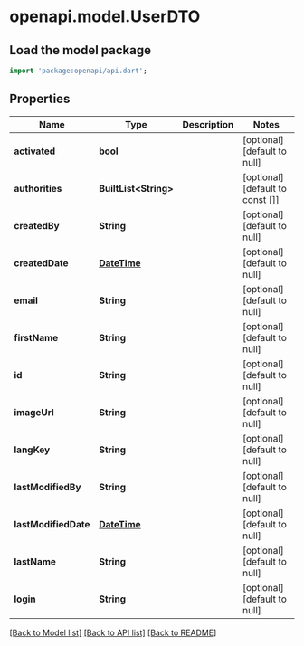 # openapi.model.UserDTO

## Load the model package
```dart
import 'package:openapi/api.dart';
```

## Properties
Name | Type | Description | Notes
------------ | ------------- | ------------- | -------------
**activated** | **bool** |  | [optional] [default to null]
**authorities** | **BuiltList&lt;String&gt;** |  | [optional] [default to const []]
**createdBy** | **String** |  | [optional] [default to null]
**createdDate** | [**DateTime**](DateTime.md) |  | [optional] [default to null]
**email** | **String** |  | [optional] [default to null]
**firstName** | **String** |  | [optional] [default to null]
**id** | **String** |  | [optional] [default to null]
**imageUrl** | **String** |  | [optional] [default to null]
**langKey** | **String** |  | [optional] [default to null]
**lastModifiedBy** | **String** |  | [optional] [default to null]
**lastModifiedDate** | [**DateTime**](DateTime.md) |  | [optional] [default to null]
**lastName** | **String** |  | [optional] [default to null]
**login** | **String** |  | [optional] [default to null]

[[Back to Model list]](../README.md#documentation-for-models) [[Back to API list]](../README.md#documentation-for-api-endpoints) [[Back to README]](../README.md)


